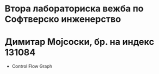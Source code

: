 # Втора лабораториска вежба по Софтверско инженерство

# Димитар Мојсоски, бр. на индекс 131084

- Control Flow Graph
